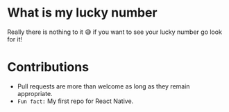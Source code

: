 # What is my lucky number

Really there is nothing to it 😅 if you want to see your lucky number go look for it!

# Contributions

- Pull requests are more than welcome as long as they remain appropriate.
- `Fun fact:` My first repo for React Native.
